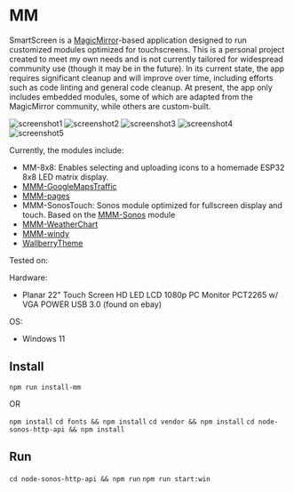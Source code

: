 # MM

SmartScreen is a [MagicMirror](https://github.com/MagicMirrorOrg/MagicMirror)-based application designed to run customized modules optimized for touchscreens. This is a personal project created to meet my own needs and is not currently tailored for widespread community use (though it may be in the future). In its current state, the app requires significant cleanup and will improve over time, including efforts such as code linting and general code cleanup. At present, the app only includes embedded modules, some of which are adapted from the MagicMirror community, while others are custom-built.

![screenshot1](screenshots/SmartScreen-8x8.png)
![screenshot2](screenshots/SmartScreen-GoogleTraffic.png)
![screenshot3](screenshots/SmartScreen-Sonos.png)
![screenshot4](screenshots/SmartScreen-weather.png)
![screenshot5](screenshots/SmartScreen-Windy.png)

Currently, the modules include:
- MM-8x8: Enables selecting and uploading icons to a homemade ESP32 8x8 LED matrix display.
- [MMM-GoogleMapsTraffic](https://github.com/vicmora/MMM-GoogleMapsTraffic)
- [MMM-pages](https://github.com/edward-shen/MMM-pages)
- MMM-SonosTouch: Sonos module optimized for fullscreen display and touch. Based on the [MMM-Sonos](https://github.com/CFenner/MMM-Sonos) module
- [MMM-WeatherChart](https://github.com/mtatsuma/MMM-WeatherChart.git)
- [MMM-windy](https://github.com/santi4488/MMM-windy)
- [WallberryTheme](https://github.com/delightedCrow/WallberryTheme)

Tested on:

Hardware:
- Planar 22" Touch Screen HD LED LCD 1080p PC Monitor PCT2265 w/ VGA POWER USB 3.0 (found on ebay)

OS:
- Windows 11

## Install

`npm run install-mm`

OR

`npm install`
`cd fonts && npm install`
`cd vendor && npm install`
`cd node-sonos-http-api && npm install`

## Run
`cd node-sonos-http-api && npm run`
`npm run start:win`